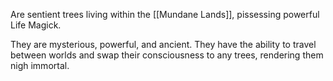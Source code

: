 Are sentient trees living within the [[Mundane Lands]], pissessing powerful Life Magick.

They are mysterious, powerful, and ancient. They have the ability to travel between worlds and swap their consciousness to any trees, rendering them nigh immortal.

